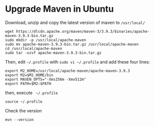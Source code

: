 # Upgrade Maven in Ubuntu

Download, unzip  and copy the latest version of maven to `/usr/local/`

    wget https://dlcdn.apache.org/maven/maven-3/3.9.3/binaries/apache-maven-3.9.3-bin.tar.gz
    sudo mkdir -p /usr/local/apache-maven
    sudo mv apache-maven-3.9.3-bin.tar.gz /usr/local/apache-maven
    cd /usr/local/apache-maven
    sudo tar -xzvf apache-maven-3.9.3-bin.tar.gz 

Then, edit `~/.profile` with `sudo vi ~/.profile` and add these four lines:   

    export M2_HOME=/usr/local/apache-maven/apache-maven-3.9.3
    export M2=$M2_HOME/bin
    export MAVEN_OPTS="-Xms256m -Xmx512m"
    export PATH=$M2:$PATH          

then, execute ` ~/.profile`

    source ~/.profile

Check the version

    mvn --version
